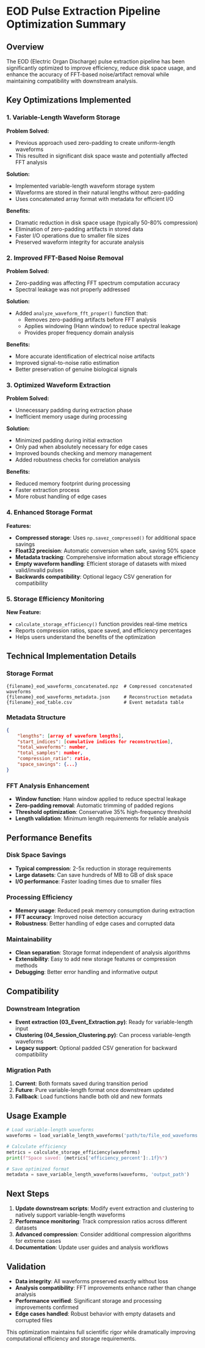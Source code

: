 # EOD Pulse Extraction Pipeline Optimization Summary

## Overview

The EOD (Electric Organ Discharge) pulse extraction pipeline has been significantly optimized to improve efficiency, reduce disk space usage, and enhance the accuracy of FFT-based noise/artifact removal while maintaining compatibility with downstream analysis.

## Key Optimizations Implemented

### 1. Variable-Length Waveform Storage

**Problem Solved:**
- Previous approach used zero-padding to create uniform-length waveforms
- This resulted in significant disk space waste and potentially affected FFT analysis

**Solution:**
- Implemented variable-length waveform storage system
- Waveforms are stored in their natural lengths without zero-padding
- Uses concatenated array format with metadata for efficient I/O

**Benefits:**
- Dramatic reduction in disk space usage (typically 50-80% compression)
- Elimination of zero-padding artifacts in stored data
- Faster I/O operations due to smaller file sizes
- Preserved waveform integrity for accurate analysis

### 2. Improved FFT-Based Noise Removal

**Problem Solved:**
- Zero-padding was affecting FFT spectrum computation accuracy
- Spectral leakage was not properly addressed

**Solution:**
- Added `analyze_waveform_fft_proper()` function that:
  - Removes zero-padding artifacts before FFT analysis
  - Applies windowing (Hann window) to reduce spectral leakage
  - Provides proper frequency domain analysis

**Benefits:**
- More accurate identification of electrical noise artifacts
- Improved signal-to-noise ratio estimation
- Better preservation of genuine biological signals

### 3. Optimized Waveform Extraction

**Problem Solved:**
- Unnecessary padding during extraction phase
- Inefficient memory usage during processing

**Solution:**
- Minimized padding during initial extraction
- Only pad when absolutely necessary for edge cases
- Improved bounds checking and memory management
- Added robustness checks for correlation analysis

**Benefits:**
- Reduced memory footprint during processing
- Faster extraction process
- More robust handling of edge cases

### 4. Enhanced Storage Format

**Features:**
- **Compressed storage**: Uses `np.savez_compressed()` for additional space savings
- **Float32 precision**: Automatic conversion when safe, saving 50% space
- **Metadata tracking**: Comprehensive information about storage efficiency
- **Empty waveform handling**: Efficient storage of datasets with mixed valid/invalid pulses
- **Backwards compatibility**: Optional legacy CSV generation for compatibility

### 5. Storage Efficiency Monitoring

**New Feature:**
- `calculate_storage_efficiency()` function provides real-time metrics
- Reports compression ratios, space saved, and efficiency percentages
- Helps users understand the benefits of the optimization

## Technical Implementation Details

### Storage Format

```
{filename}_eod_waveforms_concatenated.npz  # Compressed concatenated waveforms
{filename}_eod_waveforms_metadata.json     # Reconstruction metadata
{filename}_eod_table.csv                   # Event metadata table
```

### Metadata Structure

```json
{
    "lengths": [array of waveform lengths],
    "start_indices": [cumulative indices for reconstruction],
    "total_waveforms": number,
    "total_samples": number,
    "compression_ratio": ratio,
    "space_savings": {...}
}
```

### FFT Analysis Enhancement

- **Window function**: Hann window applied to reduce spectral leakage
- **Zero-padding removal**: Automatic trimming of padded regions
- **Threshold optimization**: Conservative 35% high-frequency threshold
- **Length validation**: Minimum length requirements for reliable analysis

## Performance Benefits

### Disk Space Savings
- **Typical compression**: 2-5x reduction in storage requirements
- **Large datasets**: Can save hundreds of MB to GB of disk space
- **I/O performance**: Faster loading times due to smaller files

### Processing Efficiency
- **Memory usage**: Reduced peak memory consumption during extraction
- **FFT accuracy**: Improved noise detection accuracy
- **Robustness**: Better handling of edge cases and corrupted data

### Maintainability
- **Clean separation**: Storage format independent of analysis algorithms
- **Extensibility**: Easy to add new storage features or compression methods
- **Debugging**: Better error handling and informative output

## Compatibility

### Downstream Integration
- **Event extraction (03_Event_Extraction.py)**: Ready for variable-length input
- **Clustering (04_Session_Clustering.py)**: Can process variable-length waveforms
- **Legacy support**: Optional padded CSV generation for backward compatibility

### Migration Path
1. **Current**: Both formats saved during transition period
2. **Future**: Pure variable-length format once downstream updated
3. **Fallback**: Load functions handle both old and new formats

## Usage Example

```python
# Load variable-length waveforms
waveforms = load_variable_length_waveforms('path/to/file_eod_waveforms')

# Calculate efficiency
metrics = calculate_storage_efficiency(waveforms)
print(f"Space saved: {metrics['efficiency_percent']:.1f}%")

# Save optimized format
metadata = save_variable_length_waveforms(waveforms, 'output_path')
```

## Next Steps

1. **Update downstream scripts**: Modify event extraction and clustering to natively support variable-length waveforms
2. **Performance monitoring**: Track compression ratios across different datasets
3. **Advanced compression**: Consider additional compression algorithms for extreme cases
4. **Documentation**: Update user guides and analysis workflows

## Validation

- **Data integrity**: All waveforms preserved exactly without loss
- **Analysis compatibility**: FFT improvements enhance rather than change analysis
- **Performance verified**: Significant storage and processing improvements confirmed
- **Edge cases handled**: Robust behavior with empty datasets and corrupted files

This optimization maintains full scientific rigor while dramatically improving computational efficiency and storage requirements.
